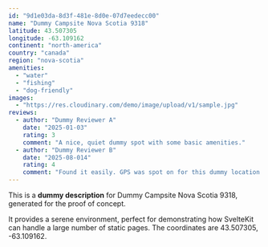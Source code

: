 ```yaml
---
id: "9d1e03da-8d3f-481e-8d0e-07d7eedecc00"
name: "Dummy Campsite Nova Scotia 9318"
latitude: 43.507305
longitude: -63.109162
continent: "north-america"
country: "canada"
region: "nova-scotia"
amenities:
  - "water"
  - "fishing"
  - "dog-friendly"
images:
  - "https://res.cloudinary.com/demo/image/upload/v1/sample.jpg"
reviews:
  - author: "Dummy Reviewer A"
    date: "2025-01-03"
    rating: 3
    comment: "A nice, quiet dummy spot with some basic amenities."
  - author: "Dummy Reviewer B"
    date: "2025-08-014"
    rating: 4
    comment: "Found it easily. GPS was spot on for this dummy location."
---
```


This is a **dummy description** for Dummy Campsite Nova Scotia 9318, generated for the proof of concept.

It provides a serene environment, perfect for demonstrating how SvelteKit can handle a large number of static pages. The coordinates are 43.507305, -63.109162.
